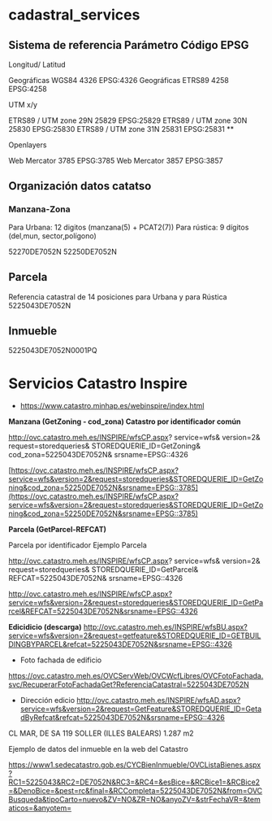 # cadastral_services

## Sistema de referencia Parámetro Código EPSG

Longitud/ Latitud

Geográficas WGS84 4326 EPSG:4326
Geográficas ETRS89 4258 EPSG:4258

UTM x/y

ETRS89 / UTM zone 29N 25829 EPSG:25829
ETRS89 / UTM zone 30N 25830 EPSG:25830
ETRS89 / UTM zone 31N 25831 EPSG:25831 **

Openlayers

Web Mercator 3785 EPSG:3785
Web Mercator 3857 EPSG:3857 

## Organización datos catatso

### Manzana-Zona 
Para Urbana: 12 digitos (manzana(5) + PCAT2(7))
Para rústica: 9 dígitos (del,mun, sector,polígono)

52270DE7052N
52250DE7052N

## Parcela
Referencia catastral de 14 posiciones para Urbana y para Rústica
5225043DE7052N

## Inmueble
5225043DE7052N0001PQ

# Servicios Catastro Inspire
- https://www.catastro.minhap.es/webinspire/index.html

**Manzana (GetZoning - cod_zona) Catastro por identificador común**

http://ovc.catastro.meh.es/INSPIRE/wfsCP.aspx?
service=wfs&
version=2&
request=storedqueries&
STOREDQUERIE_ID=GetZoning&
cod_zona=5225043DE7052N&
srsname=EPSG::4326

[https://ovc.catastro.meh.es/INSPIRE/wfsCP.aspx?service=wfs&version=2&request=storedqueries&STOREDQUERIE_ID=GetZoning&cod_zona=52250DE7052N&srsname=EPSG::3785](https://ovc.catastro.meh.es/INSPIRE/wfsCP.aspx?service=wfs&version=2&request=storedqueries&STOREDQUERIE_ID=GetZoning&cod_zona=52250DE7052N&srsname=EPSG::3785)


**Parcela (GetParcel-REFCAT)**

Parcela por identificador
Ejemplo Parcela

http://ovc.catastro.meh.es/INSPIRE/wfsCP.aspx?
service=wfs&
version=2&
request=storedqueries&
STOREDQUERIE_ID=GetParcel&
REFCAT=5225043DE7052N&
srsname=EPSG::4326

http://ovc.catastro.meh.es/INSPIRE/wfsCP.aspx?service=wfs&version=2&request=storedqueries&STOREDQUERIE_ID=GetParcel&REFCAT=5225043DE7052N&srsname=EPSG::4326

**Edicidicio (descarga)**
http://ovc.catastro.meh.es/INSPIRE/wfsBU.aspx?service=wfs&version=2&request=getfeature&STOREDQUERIE_ID=GETBUILDINGBYPARCEL&refcat=5225043DE7052N&srsname=EPSG::4326

- Foto fachada de edificio

https://ovc.catastro.meh.es/OVCServWeb/OVCWcfLibres/OVCFotoFachada.svc/RecuperarFotoFachadaGet?ReferenciaCatastral=5225043DE7052N

- Dirección edicio
http://ovc.catastro.meh.es/INSPIRE/wfsAD.aspx?service=wfs&version=2&request=GetFeature&STOREDQUERIE_ID=GetadByRefcat&refcat=5225043DE7052N&srsname=EPSG::4326

CL MAR, DE SA 119
SOLLER (ILLES BALEARS)
1.287 m2

Ejemplo de datos del inmueble en la web del Catastro

https://www1.sedecatastro.gob.es/CYCBienInmueble/OVCListaBienes.aspx?RC1=5225043&RC2=DE7052N&RC3=&RC4=&esBice=&RCBice1=&RCBice2=&DenoBice=&pest=rc&final=&RCCompleta=5225043DE7052N&from=OVCBusqueda&tipoCarto=nuevo&ZV=NO&ZR=NO&anyoZV=&strFechaVR=&tematicos=&anyotem=
